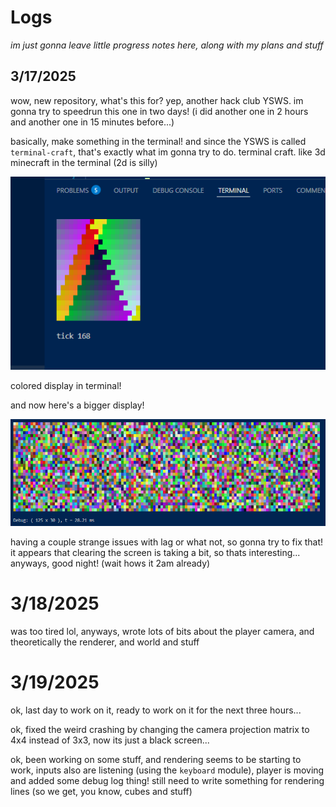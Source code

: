 # Logs

*im just gonna leave little progress notes here, along with my plans and stuff*

## 3/17/2025

wow, new repository, what's this for? yep, another hack club YSWS. im gonna try to speedrun this one in two days! (i did another one in 2 hours and another one in 15 minutes before...)

basically, make something in the terminal! and since the YSWS is called `terminal-craft`, that's exactly what im gonna try to do. terminal craft. like 3d minecraft in the terminal (2d is silly)

![waw](</logs/images/03172025 - 1.png>)

colored display in terminal!

and now here's a bigger display!

![waw](</logs/images/03172025 - 2.png>)

having a couple strange issues with lag or what not, so gonna try to fix that! it appears that clearing the screen is taking a bit, so thats interesting... anyways, good night! (wait hows it 2am already)

# 3/18/2025

was too tired lol, anyways, wrote lots of bits about the player camera, and theoretically the renderer, and world and stuff

# 3/19/2025

ok, last day to work on it, ready to work on it for the next three hours...

ok, fixed the weird crashing by changing the camera projection matrix to 4x4 instead of 3x3, now its just a black screen...

ok, been working on some stuff, and rendering seems to be starting to work, inputs also are listening (using the `keyboard` module), player is moving and added some debug log thing! still need to write something for rendering lines (so we get, you know, cubes and stuff)